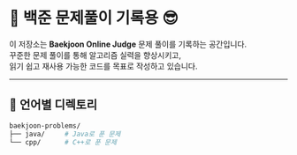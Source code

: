 # 🧠 백준 문제풀이 기록용 😎

이 저장소는 **Baekjoon Online Judge** 문제 풀이를 기록하는 공간입니다.  
꾸준한 문제 풀이를 통해 알고리즘 실력을 향상시키고,  
읽기 쉽고 재사용 가능한 코드를 목표로 작성하고 있습니다.

---

## 📁 언어별 디렉토리

```bash
baekjoon-problems/
├── java/     # Java로 푼 문제
└── cpp/      # C++로 푼 문제

